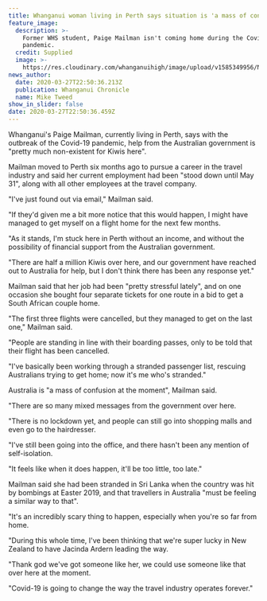 ```yaml
---
title: Whanganui woman living in Perth says situation is 'a mass of confusion'
feature_image:
  description: >-
    Former WHS student, Paige Mailman isn't coming home during the Covid-19
    pandemic.
  credit: Supplied
  image: >-
    https://res.cloudinary.com/whanganuihigh/image/upload/v1585349956/News/Paige_Mailman.Chron_28.3.20.jpg
news_author:
  date: 2020-03-27T22:50:36.213Z
  publication: Whanganui Chronicle
  name: Mike Tweed
show_in_slider: false
date: 2020-03-27T22:50:36.459Z
---
```

Whanganui's Paige Mailman, currently living in Perth, says with the outbreak of the Covid-19 pandemic, help from the Australian government is "pretty much non-existent for Kiwis here".

Mailman moved to Perth six months ago to pursue a career in the travel industry and said her current employment had been "stood down until May 31", along with all other employees at the travel company.

"I've just found out via email," Mailman said.

"If they'd given me a bit more notice that this would happen, I might have managed to get myself on a flight home for the next few months.

"As it stands, I'm stuck here in Perth without an income, and without the possibility of financial support from the Australian government.

"There are half a million Kiwis over here, and our government have reached out to Australia for help, but I don't think there has been any response yet."

Mailman said that her job had been "pretty stressful lately", and on one occasion she bought four separate tickets for one route in a bid to get a South African couple home.

"The first three flights were cancelled, but they managed to get on the last one," Mailman said.

"People are standing in line with their boarding passes, only to be told that their flight has been cancelled.

"I've basically been working through a stranded passenger list, rescuing Australians trying to get home; now it's me who's stranded."

Australia is "a mass of confusion at the moment", Mailman said.

"There are so many mixed messages from the government over here.

"There is no lockdown yet, and people can still go into shopping malls and even go to the hairdresser.

"I've still been going into the office, and there hasn't been any mention of self-isolation.

"It feels like when it does happen, it'll be too little, too late."

Mailman said she had been stranded in Sri Lanka when the country was hit by bombings at Easter 2019, and that travellers in Australia "must be feeling a similar way to that".

"It's an incredibly scary thing to happen, especially when you're so far from home.

"During this whole time, I've been thinking that we're super lucky in New Zealand to have Jacinda Ardern leading the way.

"Thank god we've got someone like her, we could use someone like that over here at the moment.

"Covid-19 is going to change the way the travel industry operates forever."
